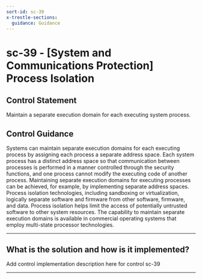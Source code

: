 ```yaml
---
sort-id: sc-39
x-trestle-sections:
  guidance: Guidance
---
```


# sc-39 - \[System and Communications Protection\] Process Isolation

## Control Statement

Maintain a separate execution domain for each executing system process.

## Control Guidance

Systems can maintain separate execution domains for each executing process by assigning each process a separate address space. Each system process has a distinct address space so that communication between processes is performed in a manner controlled through the security functions, and one process cannot modify the executing code of another process. Maintaining separate execution domains for executing processes can be achieved, for example, by implementing separate address spaces. Process isolation technologies, including sandboxing or virtualization, logically separate software and firmware from other software, firmware, and data. Process isolation helps limit the access of potentially untrusted software to other system resources. The capability to maintain separate execution domains is available in commercial operating systems that employ multi-state processor technologies.

______________________________________________________________________

## What is the solution and how is it implemented?

Add control implementation description here for control sc-39

______________________________________________________________________
